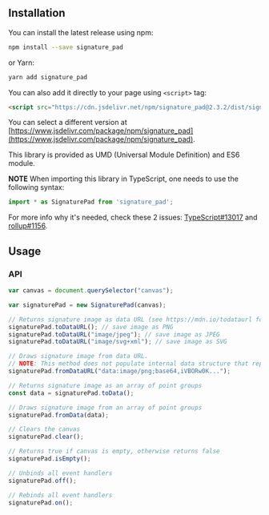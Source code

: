 
## Installation
You can install the latest release using npm:
```bash
npm install --save signature_pad
```
or Yarn:
```bash
yarn add signature_pad
```

You can also add it directly to your page using `<script>` tag:
```html
<script src="https://cdn.jsdelivr.net/npm/signature_pad@2.3.2/dist/signature_pad.min.js"></script>
```
You can select a different version at [https://www.jsdelivr.com/package/npm/signature_pad](https://www.jsdelivr.com/package/npm/signature_pad).

This library is provided as UMD (Universal Module Definition) and ES6 module.

**NOTE** When importing this library in TypeScript, one needs to use the following syntax:
```js
import * as SignaturePad from 'signature_pad';
```
For more info why it's needed, check these 2 issues: [TypeScript#13017](https://github.com/Microsoft/TypeScript/issues/13017) and [rollup#1156](https://github.com/rollup/rollup/issues/1156).

## Usage
### API
``` javascript
var canvas = document.querySelector("canvas");

var signaturePad = new SignaturePad(canvas);

// Returns signature image as data URL (see https://mdn.io/todataurl for the list of possible parameters)
signaturePad.toDataURL(); // save image as PNG
signaturePad.toDataURL("image/jpeg"); // save image as JPEG
signaturePad.toDataURL("image/svg+xml"); // save image as SVG

// Draws signature image from data URL.
// NOTE: This method does not populate internal data structure that represents drawn signature. Thus, after using #fromDataURL, #toData won't work properly.
signaturePad.fromDataURL("data:image/png;base64,iVBORw0K...");

// Returns signature image as an array of point groups
const data = signaturePad.toData();

// Draws signature image from an array of point groups
signaturePad.fromData(data);

// Clears the canvas
signaturePad.clear();

// Returns true if canvas is empty, otherwise returns false
signaturePad.isEmpty();

// Unbinds all event handlers
signaturePad.off();

// Rebinds all event handlers
signaturePad.on();
```
